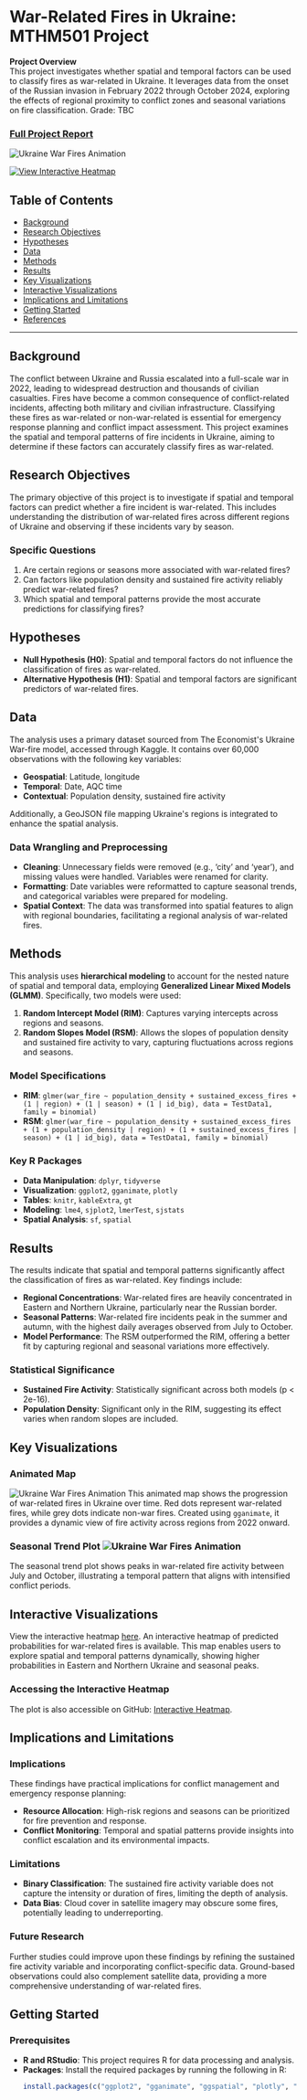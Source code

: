 # War-Related Fires in Ukraine: MTHM501 Project

**Project Overview**  
This project investigates whether spatial and temporal factors can be used to classify fires as war-related in Ukraine. It leverages data from the onset of the Russian invasion in February 2022 through October 2024, exploring the effects of regional proximity to conflict zones and seasonal variations on fire classification.
Grade: TBC

### [Full Project Report](./MTHM501%20Report.pdf) 


![Ukraine War Fires Animation](./Plots%20and%20Tables/ukraine_fire_animation.gif)


[![View Interactive Heatmap](https://img.shields.io/badge/Interactive%20Heatmap-View%20Here-blue?style=for-the-badge)](https://KetchupJL.github.io/university-projects/Predicted%20Probabilities%20of%20War-Related%20Fires%20Heatmap.html)

## Table of Contents
- [Background](#background)
- [Research Objectives](#research-objectives)
- [Hypotheses](#hypotheses)
- [Data](#data)
- [Methods](#methods)
- [Results](#results)
- [Key Visualizations](#key-visualizations)
- [Interactive Visualizations](#interactive-visualizations)
- [Implications and Limitations](#implications-and-limitations)
- [Getting Started](#getting-started)
- [References](#references)

---

## Background
The conflict between Ukraine and Russia escalated into a full-scale war in 2022, leading to widespread destruction and thousands of civilian casualties. Fires have become a common consequence of conflict-related incidents, affecting both military and civilian infrastructure. Classifying these fires as war-related or non-war-related is essential for emergency response planning and conflict impact assessment. This project examines the spatial and temporal patterns of fire incidents in Ukraine, aiming to determine if these factors can accurately classify fires as war-related.

## Research Objectives
The primary objective of this project is to investigate if spatial and temporal factors can predict whether a fire incident is war-related. This includes understanding the distribution of war-related fires across different regions of Ukraine and observing if these incidents vary by season.

### Specific Questions
1. Are certain regions or seasons more associated with war-related fires?
2. Can factors like population density and sustained fire activity reliably predict war-related fires?
3. Which spatial and temporal patterns provide the most accurate predictions for classifying fires?

## Hypotheses
- **Null Hypothesis (H0)**: Spatial and temporal factors do not influence the classification of fires as war-related.
- **Alternative Hypothesis (H1)**: Spatial and temporal factors are significant predictors of war-related fires.

## Data
The analysis uses a primary dataset sourced from The Economist's Ukraine War-fire model, accessed through Kaggle. It contains over 60,000 observations with the following key variables:
- **Geospatial**: Latitude, longitude
- **Temporal**: Date, AQC time
- **Contextual**: Population density, sustained fire activity

Additionally, a GeoJSON file mapping Ukraine's regions is integrated to enhance the spatial analysis.

### Data Wrangling and Preprocessing
- **Cleaning**: Unnecessary fields were removed (e.g., ‘city’ and ‘year’), and missing values were handled. Variables were renamed for clarity.
- **Formatting**: Date variables were reformatted to capture seasonal trends, and categorical variables were prepared for modeling.
- **Spatial Context**: The data was transformed into spatial features to align with regional boundaries, facilitating a regional analysis of war-related fires.

## Methods
This analysis uses **hierarchical modeling** to account for the nested nature of spatial and temporal data, employing **Generalized Linear Mixed Models (GLMM)**. Specifically, two models were used:
1. **Random Intercept Model (RIM)**: Captures varying intercepts across regions and seasons.
2. **Random Slopes Model (RSM)**: Allows the slopes of population density and sustained fire activity to vary, capturing fluctuations across regions and seasons.

### Model Specifications
- **RIM**: `glmer(war_fire ~ population_density + sustained_excess_fires + (1 | region) + (1 | season) + (1 | id_big), data = TestData1, family = binomial)`
- **RSM**: `glmer(war_fire ~ population_density + sustained_excess_fires + (1 + population_density | region) + (1 + sustained_excess_fires | season) + (1 | id_big), data = TestData1, family = binomial)`

### Key R Packages
- **Data Manipulation**: `dplyr`, `tidyverse`
- **Visualization**: `ggplot2`, `gganimate`, `plotly`
- **Tables**: `knitr`, `kableExtra`, `gt`
- **Modeling**: `lme4`, `sjplot2`, `lmerTest`, `sjstats`
- **Spatial Analysis**: `sf`, `spatial`

## Results
The results indicate that spatial and temporal patterns significantly affect the classification of fires as war-related. Key findings include:
- **Regional Concentrations**: War-related fires are heavily concentrated in Eastern and Northern Ukraine, particularly near the Russian border.
- **Seasonal Patterns**: War-related fire incidents peak in the summer and autumn, with the highest daily averages observed from July to October.
- **Model Performance**: The RSM outperformed the RIM, offering a better fit by capturing regional and seasonal variations more effectively.

### Statistical Significance
- **Sustained Fire Activity**: Statistically significant across both models (p < 2e-16).
- **Population Density**: Significant only in the RIM, suggesting its effect varies when random slopes are included.

## Key Visualizations

### Animated Map
![Ukraine War Fires Animation](./ukraine_fire_animation.gif)
This animated map shows the progression of war-related fires in Ukraine over time. Red dots represent war-related fires, while grey dots indicate non-war fires. Created using `gganimate`, it provides a dynamic view of fire activity across regions from 2022 onward.

### Seasonal Trend Plot  ![Ukraine War Fires Animation](./Plots%20and%20Tables/Seasonal%20Trends%20Plot.png)
The seasonal trend plot shows peaks in war-related fire activity between July and October, illustrating a temporal pattern that aligns with intensified conflict periods.

## Interactive Visualizations
View the interactive heatmap [here](https://KetchupJL.github.io/university-projects/Predicted%20Probabilities%20of%20War-Related%20Fires%20Heatmap.html).
An interactive heatmap of predicted probabilities for war-related fires is available. This map enables users to explore spatial and temporal patterns dynamically, showing higher probabilities in Eastern and Northern Ukraine and seasonal peaks.

### Accessing the Interactive Heatmap
The plot is also accessible on GitHub: [Interactive Heatmap](https://github.com/KetchupJL/university-projects).

## Implications and Limitations

### Implications
These findings have practical implications for conflict management and emergency response planning:
- **Resource Allocation**: High-risk regions and seasons can be prioritized for fire prevention and response.
- **Conflict Monitoring**: Temporal and spatial patterns provide insights into conflict escalation and its environmental impacts.

### Limitations
- **Binary Classification**: The sustained fire activity variable does not capture the intensity or duration of fires, limiting the depth of analysis.
- **Data Bias**: Cloud cover in satellite imagery may obscure some fires, potentially leading to underreporting.

### Future Research
Further studies could improve upon these findings by refining the sustained fire activity variable and incorporating conflict-specific data. Ground-based observations could also complement satellite data, providing a more comprehensive understanding of war-related fires.

## Getting Started

### Prerequisites
- **R and RStudio**: This project requires R for data processing and analysis.
- **Packages**: Install the required packages by running the following in R:
  ```R
  install.packages(c("ggplot2", "gganimate", "ggspatial", "plotly", "lme4", "tidyverse", "sf"))
